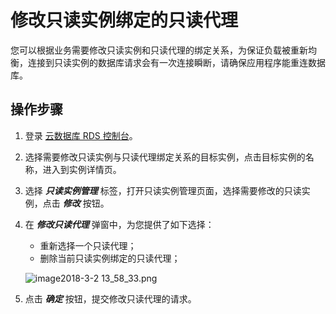 # 修改只读实例绑定的只读代理
您可以根据业务需要修改只读实例和只读代理的绑定关系，为保证负载被重新均衡，连接到只读实例的数据库请求会有一次连接瞬断，请确保应用程序能重连数据库。

## 操作步骤
1. 登录 [云数据库 RDS 控制台](https://rds-console.jdcloud.com/database)。
2. 选择需要修改只读实例与只读代理绑定关系的目标实例，点击目标实例的名称，进入到实例详情页。
3. 选择 ***只读实例管理*** 标签，打开只读实例管理页面，选择需要修改的只读实例，点击 ***修改*** 按钮。
4. 在 ***修改只读代理*** 弹窗中，为您提供了如下选择：
    * 重新选择一个只读代理；
    * 删除当前只读实例绑定的只读代理；
    
    ![image2018-3-2 13_58_33.png](https://img1.jcloudcs.com/cms/e13a1926-043c-49e1-a94c-c27f1491f3bc20180302140739.png)

5. 点击 ***确定*** 按钮，提交修改只读代理的请求。